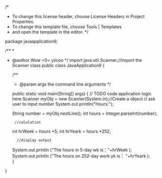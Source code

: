 /*
 * To change this license header, choose License Headers in Project Properties.
 * To change this template file, choose Tools | Templates
 * and open the template in the editor.
 */

package javaapplication9;

/**
 *
 * @author Wow =0= yiiooo
 */
import java.util.Scanner;//Import the Scanner class 
public class JavaApplication9 {

    /**
     * @param args the command line arguments
     */
   
    public static void main(String[] args) {
        // TODO code application logic here
    Scanner myObj = new Scanner(System.in);//Create a object
        //  ask user to input number
    System.out.println("Hours:");

    String number = myObj.nextLine();
    int hours = Integer.parseInt(number);

        //calulation
    int hrWeek = hours *5;
    int hrYeark = hours *252;


         //display output
    System.out.println ("The hours in 5-day wk is："+hrWeek );
    System.out.println ("The hours on 252-day work yk is： "+hrYeark );       
    }

}

